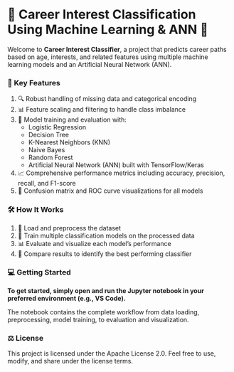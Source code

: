 # 🎯 Career Interest Classification Using Machine Learning & ANN 🤖

Welcome to **Career Interest Classifier**, a project that predicts career paths based on age, interests, and related features using multiple machine learning models and an Artificial Neural Network (ANN).

<h3> 🚀 Key Features </h3>

1. 🔍 Robust handling of missing data and categorical encoding  
2. 📊 Feature scaling and filtering to handle class imbalance  
3. 🤖 Model training and evaluation with:  
   - Logistic Regression  
   - Decision Tree  
   - K-Nearest Neighbors (KNN)  
   - Naive Bayes  
   - Random Forest  
   - Artificial Neural Network (ANN) built with TensorFlow/Keras  
4. 📈 Comprehensive performance metrics including accuracy, precision, recall, and F1-score  
5. 🎨 Confusion matrix and ROC curve visualizations for all models  

<h3>  🛠 How It Works </h3> 

1. 📂 Load and preprocess the dataset  
2. 🧠 Train multiple classification models on the processed data  
3. 📊 Evaluate and visualize each model’s performance  
4. 🎯 Compare results to identify the best performing classifier  

<h3>  💻 Getting Started </h3> 

**To get started, simply open and run the Jupyter notebook in your preferred environment (e.g., VS Code).**

The notebook contains the complete workflow from data loading, preprocessing, model training, to evaluation and visualization.

<h3>  ⚖️ License </h3> 

This project is licensed under the Apache License 2.0. Feel free to use, modify, and share under the license terms.

